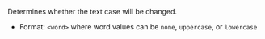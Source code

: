 Determines whether the text case will be changed.

- Format: `<word>` where word values can be `none`, `uppercase`, or `lowercase`
